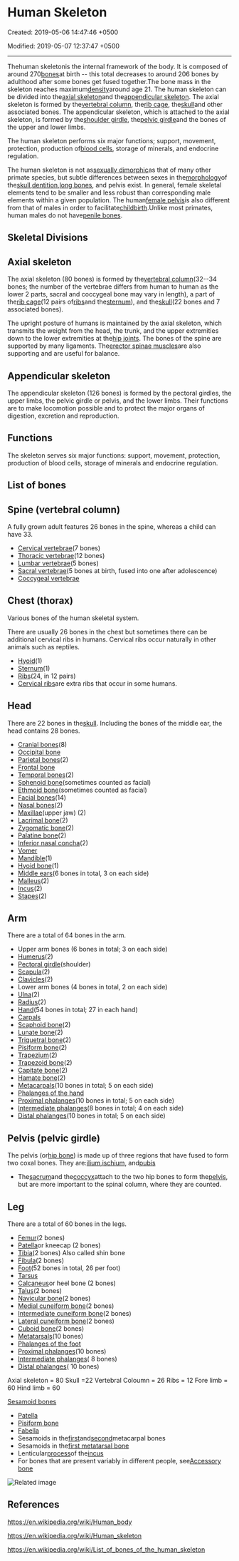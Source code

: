 # Human Skeleton

Created: 2019-05-06 14:47:46 +0500

Modified: 2019-05-07 12:37:47 +0500

---

Thehuman skeletonis the internal framework of the body. It is composed of around 270[bones](https://en.wikipedia.org/wiki/Bone)at birth -- this total decreases to around 206 bones by adulthood after some bones get fused together.The bone mass in the skeleton reaches maximum[density](https://en.wikipedia.org/wiki/Bone_density)around age 21. The human skeleton can be divided into the[axial skeleton](https://en.wikipedia.org/wiki/Axial_skeleton)and the[appendicular skeleton](https://en.wikipedia.org/wiki/Appendicular_skeleton). The axial skeleton is formed by the[vertebral column](https://en.wikipedia.org/wiki/Human_vertebral_column), the[rib cage](https://en.wikipedia.org/wiki/Human_rib_cage), the[skull](https://en.wikipedia.org/wiki/Human_skull)and other associated bones. The appendicular skeleton, which is attached to the axial skeleton, is formed by the[shoulder girdle](https://en.wikipedia.org/wiki/Shoulder_girdle), the[pelvic girdle](https://en.wikipedia.org/wiki/Pelvic_girdle)and the bones of the upper and lower limbs.

The human skeleton performs six major functions; support, movement, protection, production of[blood cells](https://en.wikipedia.org/wiki/Blood_cells), storage of minerals, and endocrine regulation.

The human skeleton is not as[sexually dimorphic](https://en.wikipedia.org/wiki/Sexual_dimorphism)as that of many other primate species, but subtle differences between sexes in the[morphology](https://en.wikipedia.org/wiki/Morphology_(biology))of the[skull](https://en.wikipedia.org/wiki/Human_skull),[dentition](https://en.wikipedia.org/wiki/Dentition),[long bones](https://en.wikipedia.org/wiki/Long_bone), and pelvis exist. In general, female skeletal elements tend to be smaller and less robust than corresponding male elements within a given population. The human[female pelvis](https://en.wikipedia.org/wiki/Female_pelvis)is also different from that of males in order to facilitate[childbirth](https://en.wikipedia.org/wiki/Childbirth).Unlike most primates, human males do not have[penile bones](https://en.wikipedia.org/wiki/Penile_bone).

## Skeletal Divisions

## Axial skeleton

The axial skeleton (80 bones) is formed by the[vertebral column](https://en.wikipedia.org/wiki/Human_vertebral_column)(32--34 bones; the number of the vertebrae differs from human to human as the lower 2 parts, sacral and coccygeal bone may vary in length), a part of the[rib cage](https://en.wikipedia.org/wiki/Human_rib_cage)(12 pairs of[ribs](https://en.wikipedia.org/wiki/Rib)and the[sternum](https://en.wikipedia.org/wiki/Human_sternum)), and the[skull](https://en.wikipedia.org/wiki/Human_skull)(22 bones and 7 associated bones).

The upright posture of humans is maintained by the axial skeleton, which transmits the weight from the head, the trunk, and the upper extremities down to the lower extremities at the[hip joints](https://en.wikipedia.org/wiki/Hip_joint). The bones of the spine are supported by many ligaments. The[erector spinae muscles](https://en.wikipedia.org/wiki/Erector_spinae_muscles)are also supporting and are useful for balance.

## Appendicular skeleton

The appendicular skeleton (126 bones) is formed by the pectoral girdles, the upper limbs, the pelvic girdle or pelvis, and the lower limbs. Their functions are to make locomotion possible and to protect the major organs of digestion, excretion and reproduction.

## Functions

The skeleton serves six major functions: support, movement, protection, production of blood cells, storage of minerals and endocrine regulation.

## List of bones

## Spine (vertebral column)

A fully grown adult features 26 bones in the spine, whereas a child can have 33.
-   [Cervical vertebrae](https://en.wikipedia.org/wiki/Cervical_vertebrae)(7 bones)
-   [Thoracic vertebrae](https://en.wikipedia.org/wiki/Thoracic_vertebrae)(12 bones)
-   [Lumbar vertebrae](https://en.wikipedia.org/wiki/Lumbar_vertebrae)(5 bones)
-   [Sacral vertebrae](https://en.wikipedia.org/wiki/Sacral_vertebrae)(5 bones at birth, fused into one after adolescence)
-   [Coccygeal vertebrae](https://en.wikipedia.org/wiki/Coccygeal_vertebrae)

## Chest (thorax)

Various bones of the human skeletal system.

There are usually 26 bones in the chest but sometimes there can be additional cervical ribs in humans. Cervical ribs occur naturally in other animals such as reptiles.
-   [Hyoid](https://en.wikipedia.org/wiki/Hyoid)(1)
-   [Sternum](https://en.wikipedia.org/wiki/Human_sternum)(1)
-   [Ribs](https://en.wikipedia.org/wiki/Ribs)(24, in 12 pairs)
-   [Cervical ribs](https://en.wikipedia.org/wiki/Cervical_rib)are extra ribs that occur in some humans.

## Head

There are 22 bones in the[skull](https://en.wikipedia.org/wiki/Skull). Including the bones of the middle ear, the head contains 28 bones.
-   [Cranial bones](https://en.wikipedia.org/wiki/Human_skull)(8)
-   [Occipital bone](https://en.wikipedia.org/wiki/Occipital_bone)
-   [Parietal bones](https://en.wikipedia.org/wiki/Parietal_bone)(2)
-   [Frontal bone](https://en.wikipedia.org/wiki/Frontal_bone)
-   [Temporal bones](https://en.wikipedia.org/wiki/Temporal_bone)(2)
-   [Sphenoid bone](https://en.wikipedia.org/wiki/Sphenoid_bone)(sometimes counted as facial)
-   [Ethmoid bone](https://en.wikipedia.org/wiki/Ethmoid_bone)(sometimes counted as facial)
-   [Facial bones](https://en.wikipedia.org/wiki/Facial_bone)(14)
-   [Nasal bones](https://en.wikipedia.org/wiki/Nasal_bone)(2)
-   [Maxillae](https://en.wikipedia.org/wiki/Maxillae)(upper jaw) (2)
-   [Lacrimal bone](https://en.wikipedia.org/wiki/Lacrimal_bone)(2)
-   [Zygomatic bone](https://en.wikipedia.org/wiki/Zygomatic_bone)(2)
-   [Palatine bone](https://en.wikipedia.org/wiki/Palatine_bone)(2)
-   [Inferior nasal concha](https://en.wikipedia.org/wiki/Inferior_nasal_concha)(2)
-   [Vomer](https://en.wikipedia.org/wiki/Vomer)
-   [Mandible](https://en.wikipedia.org/wiki/Human_mandible)(1)
-   [Hyoid bone](https://en.wikipedia.org/wiki/Hyoid_bone)(1)
-   [Middle ears](https://en.wikipedia.org/wiki/Middle_ear)(6 bones in total, 3 on each side)
-   [Malleus](https://en.wikipedia.org/wiki/Malleus)(2)
-   [Incus](https://en.wikipedia.org/wiki/Incus)(2)
-   [Stapes](https://en.wikipedia.org/wiki/Stapes)(2)

## Arm

There are a total of 64 bones in the arm.
-   Upper arm bones (6 bones in total; 3 on each side)
-   [Humerus](https://en.wikipedia.org/wiki/Humerus)(2)
-   [Pectoral girdle](https://en.wikipedia.org/wiki/Pectoral_girdle)(shoulder)
-   [Scapula](https://en.wikipedia.org/wiki/Scapula)(2)
-   [Clavicles](https://en.wikipedia.org/wiki/Clavicles)(2)
-   Lower arm bones (4 bones in total, 2 on each side)
-   [Ulna](https://en.wikipedia.org/wiki/Ulna)(2)
-   [Radius](https://en.wikipedia.org/wiki/Radius_(bone))(2)
-   [Hand](https://en.wikipedia.org/wiki/Hand)(54 bones in total; 27 in each hand)
-   [Carpals](https://en.wikipedia.org/wiki/Carpals)
-   [Scaphoid bone](https://en.wikipedia.org/wiki/Scaphoid_bone)(2)
-   [Lunate bone](https://en.wikipedia.org/wiki/Lunate_bone)(2)
-   [Triquetral bone](https://en.wikipedia.org/wiki/Triquetral)(2)
-   [Pisiform bone](https://en.wikipedia.org/wiki/Pisiform_bone)(2)
-   [Trapezium](https://en.wikipedia.org/wiki/Trapezium_(bone))(2)
-   [Trapezoid bone](https://en.wikipedia.org/wiki/Trapezoid_bone)(2)
-   [Capitate bone](https://en.wikipedia.org/wiki/Capitate_bone)(2)
-   [Hamate bone](https://en.wikipedia.org/wiki/Hamate_bone)(2)
-   [Metacarpals](https://en.wikipedia.org/wiki/Metacarpus)(10 bones in total; 5 on each side)
-   [Phalanges of the hand](https://en.wikipedia.org/wiki/Phalanges_of_the_hand)
-   [Proximal phalanges](https://en.wikipedia.org/wiki/Proximal_phalanges)(10 bones in total; 5 on each side)
-   [Intermediate phalanges](https://en.wikipedia.org/wiki/Intermediate_phalanges)(8 bones in total; 4 on each side)
-   [Distal phalanges](https://en.wikipedia.org/wiki/Distal_phalanges)(10 bones in total; 5 on each side)

## Pelvis (pelvic girdle)

The pelvis (or[hip bone](https://en.wikipedia.org/wiki/Hip_bone)) is made up of three regions that have fused to form two coxal bones. They are:[ilium](https://en.wikipedia.org/wiki/Ilium_(bone)),[ischium](https://en.wikipedia.org/wiki/Ischium), and[pubis](https://en.wikipedia.org/wiki/Pubis_(bone))
-   The[sacrum](https://en.wikipedia.org/wiki/Sacrum)and the[coccyx](https://en.wikipedia.org/wiki/Coccyx)attach to the two hip bones to form the[pelvis](https://en.wikipedia.org/wiki/Human_pelvis), but are more important to the spinal column, where they are counted.

## Leg

There are a total of 60 bones in the legs.
-   [Femur](https://en.wikipedia.org/wiki/Femur)(2 bones)
-   [Patella](https://en.wikipedia.org/wiki/Patella)or kneecap (2 bones)
-   [Tibia](https://en.wikipedia.org/wiki/Tibia)(2 bones) Also called shin bone
-   [Fibula](https://en.wikipedia.org/wiki/Fibula)(2 bones)
-   [Foot](https://en.wikipedia.org/wiki/Foot)(52 bones in total, 26 per foot)
-   [Tarsus](https://en.wikipedia.org/wiki/Tarsus_(skeleton))
-   [Calcaneus](https://en.wikipedia.org/wiki/Calcaneus)or heel bone (2 bones)
-   [Talus](https://en.wikipedia.org/wiki/Talus_bone)(2 bones)
-   [Navicular bone](https://en.wikipedia.org/wiki/Navicular_bone)(2 bones)
-   [Medial cuneiform bone](https://en.wikipedia.org/wiki/Cuneiform_(anatomy))(2 bones)
-   [Intermediate cuneiform bone](https://en.wikipedia.org/wiki/Cuneiform_(anatomy))(2 bones)
-   [Lateral cuneiform bone](https://en.wikipedia.org/wiki/Cuneiform_(anatomy))(2 bones)
-   [Cuboid bone](https://en.wikipedia.org/wiki/Cuboid_bone)(2 bones)
-   [Metatarsals](https://en.wikipedia.org/wiki/Metatarsals)(10 bones)
-   [Phalanges of the foot](https://en.wikipedia.org/wiki/Phalanges_of_the_foot)
-   [Proximal phalanges](https://en.wikipedia.org/wiki/Proximal_phalanges)(10 bones)
-   [Intermediate phalanges](https://en.wikipedia.org/wiki/Intermediate_phalanges)( 8 bones)
-   [Distal phalanges](https://en.wikipedia.org/wiki/Distal_phalanges)( 10 bones)

Axial skeleton = 80 Skull =22 Vertebral Coloumn = 26 Ribs = 12 Fore limb = 60 Hind limb = 60

[Sesamoid bones](https://en.wikipedia.org/wiki/Sesamoid_bone)
-   [Patella](https://en.wikipedia.org/wiki/Patella)
-   [Pisiform bone](https://en.wikipedia.org/wiki/Pisiform_bone)
-   [Fabella](https://en.wikipedia.org/wiki/Fabella)
-   Sesamoids in the[first](https://en.wikipedia.org/wiki/First_metacarpal_bone)and[second](https://en.wikipedia.org/wiki/Second_metacarpal_bone)metacarpal bones
-   Sesamoids in the[first metatarsal bone](https://en.wikipedia.org/wiki/First_metatarsal_bone)
-   Lenticular[process](https://en.wikipedia.org/wiki/Process_(anatomy))of the[incus](https://en.wikipedia.org/wiki/Incus_bone)
-   For bones that are present variably in different people, see[Accessory bone](https://en.wikipedia.org/wiki/Accessory_bone)

![Related image](media/Human-Skeleton-image1.jpg)



## References

<https://en.wikipedia.org/wiki/Human_body>

<https://en.wikipedia.org/wiki/Human_skeleton>

<https://en.wikipedia.org/wiki/List_of_bones_of_the_human_skeleton>
